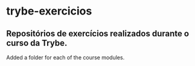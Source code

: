 # trybe-exercicios

## Repositórios de exercícios realizados durante o curso da Trybe.

Added a folder for each of the course modules.

